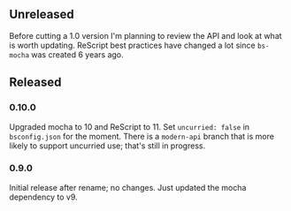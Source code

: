 ## Unreleased

Before cutting a 1.0 version I'm planning to review the API and look at what is worth updating. ReScript best practices have changed a lot since `bs-mocha` was created 6 years ago.

## Released

### 0.10.0

Upgraded mocha to 10 and ReScript to 11.
Set `uncurried: false` in `bsconfig.json` for the moment. There is a `modern-api` branch that is more likely to support uncurried use; that's still in progress.

### 0.9.0

Initial release after rename; no changes. Just updated the mocha dependency to v9.
